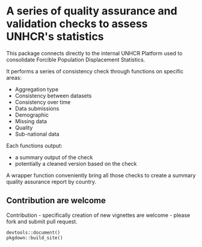 # A series of quality assurance and validation checks to assess UNHCR's statistics

This package connects directly to the internal UNHCR Platform used to consolidate Forcible Population Displacement Statistics.

It performs a series of consistency check through functions on specific areas: 

 * Aggregation type
 * Consistency between datasets
 * Consistency over time
 * Data submissions
 * Demographic
 * Missing data
 * Quality
 * Sub-national data

Each functions output:
 * a summary output of the check
 * potentially a cleaned version based on the check
 
A wrapper function conveniently bring all those checks to create a summary quality assurance report by country. 
 

## Contribution are welcome

Contribution - specifically creation of new vignettes are welcome - please fork and submit pull request.

```{r}
devtools::document()
pkgdown::build_site()
```
